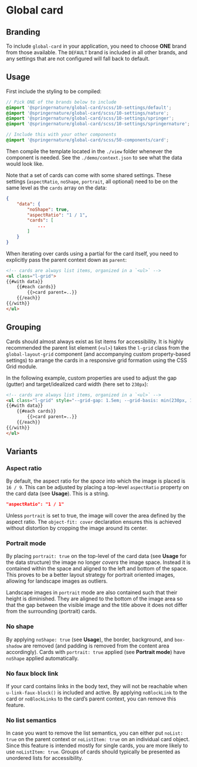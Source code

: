 # Global card

## Branding

To include `global-card` in your application, you need to choose **ONE** brand from those available. The `DEFAULT` brand is included in all other brands, and any settings that are not configured will fall back to default.

## Usage

First include the styling to be compiled:

```scss
// Pick ONE of the brands below to include
@import '@springernature/global-card/scss/10-settings/default';
@import '@springernature/global-card/scss/10-settings/nature';
@import '@springernature/global-card/scss/10-settings/springer';
@import '@springernature/global-card/scss/10-settings/springernature';

// Include this with your other components
@import '@springernature/global-card/scss/50-components/card';
```

Then compile the template located in the `./view` folder whenever the component is needed. See the `./demo/context.json` to see what the data would look like. 

Note that a set of cards can come with some shared settings. These settings (`aspectRatio`, `noShape`, `portrait`, all optional) need to be on the same level as the `cards` array on the data:

```json
{
    "data": {
        "noShape": true,
        "aspectRatio": "1 / 1",
        "cards": [
            ...
        ]
    }
}
```

When iterating over cards using a partial for the card itself, you need to explicitly pass the parent context down as `parent`:

```html
<!-- cards are always list items, organized in a `<ul>` -->
<ul class="l-grid">
{{#with data}}
    {{#each cards}}
        {{>card parent=..}}
    {{/each}}
{{/with}}
</ul>
```

## Grouping

Cards should almost always exist as list items for accessibility. It is highly recommended the parent list element (`<ul>`) takes the `l-grid` class from the `global-layout-grid` component (and accompanying custom property-based settings) to arrange the cards in a responsive grid formation using the CSS Grid module.

In the following example, custom properties are used to adjust the gap (gutter) and target/idealized card width (here set to `230px`):

```html
<!-- cards are always list items, organized in a `<ul>` -->
<ul class="l-grid" style="--grid-gap: 1.5em; --grid-basis: min(230px, 100%)">
{{#with data}}
    {{#each cards}}
        {{>card parent=..}}
    {{/each}}
{{/with}}
</ul>
```

## Variants

### Aspect ratio

By default, the aspect ratio for the _space_ into which the image is placed is `16 / 9`. This can be adjusted by placing a top-level `aspectRatio` property on the card data (see **Usage**). This is a string.

```json
"aspectRatio": "1 / 1"
```

Unless `portrait` is set to true, the image will cover the area defined by the aspect ratio. The `object-fit: cover` declaration ensures this is achieved without distortion by cropping the image around its center.

### Portrait mode

By placing `portrait: true` on the top-level of the card data (see **Usage** for the data structure) the image no longer _covers_ the image space. Instead it is contained within the space and aligned to the left and bottom of the space. This proves to be a better layout strategy for portrait oriented images, allowing for landscape images as outliers. 

Landscape images in `portrait` mode are also contained such that their height is diminished. They are aligned to the bottom of the image area so that the gap between the visible image and the title above it does not differ from the surrounding (portrait) cards.

### No shape

By applying `noShape: true` (see **Usage**), the border, background, and `box-shadow` are removed (and padding is removed from the content area accordingly). Cards with `portrait: true` applied (see **Portrait mode**) have `noShape` applied automatically.

### No faux block link

If your card contains links in the body text, they will not be reachable when `u-link-faux-block()` is included and active. By applying `noBlockLink` to the card or `noBlockLinks` to the card’s parent context, you can remove this feature.

### No list semantics

In case you want to remove the list semantics, you can either put `noList: true` on the parent context or `noListItem: true` on an individual card object. Since this feature is intended mostly for single cards, you are more likely to use `noListItem: true`. Groups of cards should typically be presented as unordered lists for accessibility.
